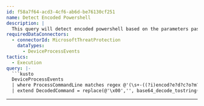```yaml
---
id: f58a7f64-acd3-4cf6-ab6d-be76130cf251
name: Detect Encoded Powershell
description: |
  This query will detect encoded powershell based on the parameters passed during process creation. This query will also work if the PowerShell executable is renamed or tampered with since detection is based solely on a regex of the launch string.
requiredDataConnectors:
  - connectorId: MicrosoftThreatProtection
    dataTypes:
      - DeviceProcessEvents
tactics:
  - Execution
query: |-
  ```kusto
  DeviceProcessEvents
  | where ProcessCommandLine matches regex @'(\s+-((?i)encod?e?d?c?o?m?m?a?n?d?|e|en|enc|ec)\s).*([A-Za-z0-9+/]{50,}[=]{0,2})'
  | extend DecodedCommand = replace(@'\x00','', base64_decode_tostring(extract("[A-Za-z0-9+/]{50,}[=]{0,2}",0 , ProcessCommandLine)))
  ```
---
```



